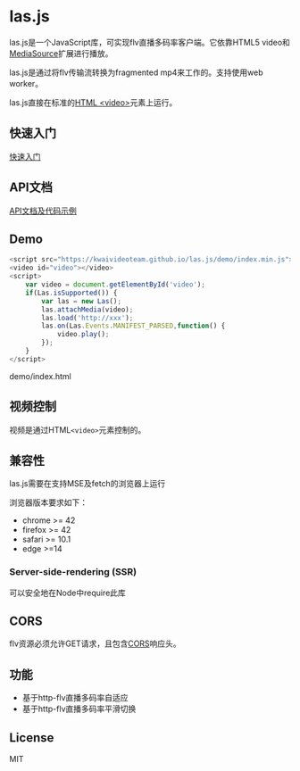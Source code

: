 # las.js

las.js是一个JavaScript库，可实现flv直播多码率客户端。它依靠HTML5 video和[MediaSource](https://developer.mozilla.org/zh-CN/docs/Web/API/MediaSource)扩展进行播放。

las.js是通过将flv传输流转换为fragmented mp4来工作的。支持使用web worker。

las.js直接在标准的[HTML &lt;video&gt;](https://developer.mozilla.org/zh-CN/docs/Web/HTML/Element/video)元素上运行。

## 快速入门

[快速入门](./docs/GettingStarted.md)


## API文档

[API文档及代码示例](./docs/API.md)

## Demo

```js
<script src="https://kwaivideoteam.github.io/las.js/demo/index.min.js"></script>
<video id="video"></video>
<script>
    var video = document.getElementById('video');
    if(Las.isSupported()) {
        var las = new Las();
        las.attachMedia(video);
        las.load('http://xxx');
        las.on(Las.Events.MANIFEST_PARSED,function() {
            video.play();
        });
    }
</script>
```

demo/index.html

## 视频控制

视频是通过HTML`<video>`元素控制的。

## 兼容性

las.js需要在支持MSE及fetch的浏览器上运行

浏览器版本要求如下：

- chrome >= 42
- firefox >= 42
- safari >= 10.1
- edge >=14

### Server-side-rendering (SSR)

可以安全地在Node中require此库

## CORS

flv资源必须允许GET请求，且包含[CORS](https://developer.mozilla.org/zh-CN/docs/Web/HTTP/Access_control_CORS)响应头。

## 功能

- 基于http-flv直播多码率自适应
- 基于http-flv直播多码率平滑切换

## License

MIT
